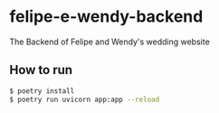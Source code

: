 # felipe-e-wendy-backend
The Backend of Felipe and Wendy's wedding website


## How to run
```bash
$ poetry install
$ poetry run uvicorn app:app --reload
```
